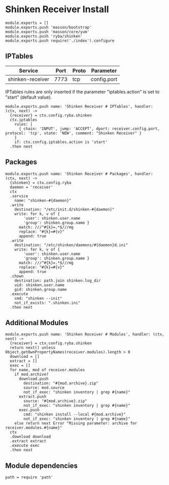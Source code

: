 
# Shinken Receiver Install

    module.exports = []
    module.exports.push 'masson/bootstrap'
    module.exports.push 'masson/core/yum'
    module.exports.push 'ryba/shinken'
    module.exports.push require('./index').configure

## IPTables

| Service          | Port  | Proto | Parameter       |
|------------------|-------|-------|-----------------|
| shinken-receiver | 7773  |  tcp  |   config.port   |

IPTables rules are only inserted if the parameter "iptables.action" is set to
"start" (default value).

    module.exports.push name: 'Shinken Receiver # IPTables', handler: (ctx, next) ->
      {receiver} = ctx.config.ryba.shinken
      ctx.iptables
        rules: [
          { chain: 'INPUT', jump: 'ACCEPT', dport: receiver.config.port, protocol: 'tcp', state: 'NEW', comment: "Shinken Receiver" }
        ]
        if: ctx.config.iptables.action is 'start'
      .then next

## Packages

    module.exports.push name: 'Shinken Receiver # Packages', handler: (ctx, next) ->
      {shinken} = ctx.config.ryba
      daemon = 'receiver'
      ctx
      .service
        name: "shinken-#{daemon}"
      .write
        destination: "/etc/init.d/shinken-#{daemon}"
        write: for k, v of {
            'user': shinken.user.name
            'group': shinken.group.name }
          match: ///^#{k}=.*$///mg
          replace: "#{k}=#{v}"
          append: true
      .write
        destination: "/etc/shinken/daemons/#{daemon}d.ini"
        write: for k, v of {
            'user': shinken.user.name
            'group': shinken.group.name }
          match: ///^#{k}=.*$///mg
          replace: "#{k}=#{v}"
          append: true
      .chown
        destination: path.join shinken.log_dir
        uid: shinken.user.name
        gid: shinken.group.name
      .execute
        cmd: "shinken --init"
        not_if_exists: ".shinken.ini"
      .then next

## Additional Modules

    module.exports.push name: 'Shinken Receiver # Modules', handler: (ctx, next) ->
      {receiver} = ctx.config.ryba.shinken
      return next() unless Object.getOwnPropertyNames(receiver.modules).length > 0
      download = []
      extract = []
      exec = []
      for name, mod of receiver.modules
        if mod.archive?
          download.push
            destination: "#{mod.archive}.zip"
            source: mod.source
            not_if_exec: "shinken inventory | grep #{name}"
          extract.push
            source: "#{mod.archive}.zip"
            not_if_exec: "shinken inventory | grep #{name}"
          exec.push
            cmd: "shinken install --local #{mod.archive}"
            not_if_exec: "shinken inventory | grep #{name}"
        else return next Error "Missing parameter: archive for receiver.modules.#{name}"
      ctx
      .download download
      .extract extract
      .execute exec
      .then next

## Module dependencies

    path = require 'path'
